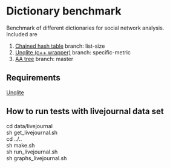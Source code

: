 # Dictionary benchmark
Benchmark of different dictionaries for social network analysis.    
Included are  
1. [Chained hash table](https://github.com/no-glue/chained-hash-table) branch: list-size   
2. [Unqlite (c++ wrapper)](https://github.com/no-glue/unqlite-dictionary) branch: specific-metric  
3. [AA tree](https://github.com/no-glue/aa-tree) branch: master
## Requirements
[Unqlite](http://unqlite.org/downloads.html)  
## How to run tests with livejournal data set
cd data/livejournal  
sh get_livejournal.sh  
cd ../..  
sh make.sh  
sh run_livejournal.sh  
sh graphs_livejournal.sh  